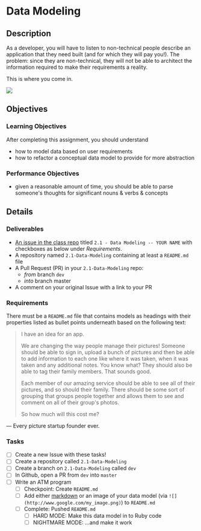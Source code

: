 # Data Modeling

## Description
As a developer, you will have to listen to non-technical people describe an application that they need built (and for which they will pay you!). The problem: since they are non-technical, they will not be able to architect the information required to make their requirements a reality.

This is where you come in.

![](http://38.media.tumblr.com/tumblr_m61uyec7p31rqfhi2o1_500.gif)

## Objectives

### Learning Objectives
After completing this assignment, you should understand
* how to model data based on user requirements
* how to refactor a conceptual data model to provide for more abstraction

### Performance Objectives
* given a reasonable amount of time, you should be able to parse someone's thoughts for significant nouns & verbs & concepts

## Details

### Deliverables
* [An issue in the class repo](https://github.com/tiy-chs-ruby/assignments-june-2015) titled `2.1 - Data Modeling -- YOUR NAME` with checkboxes as below under _Requirements_.
* A repository named `2.1-Data-Modeling` containing at least a `README.md` file
* A Pull Request (PR) in your `2.1-Data-Modeling` repo:
  * _from_ branch `dev`
  * _into_ branch master
* A comment on your original Issue with a link to your PR

### Requirements
There must be a `README.md` file that contains models as headings with their properties listed as bullet points underneath based on the following text:

> I have an idea for an app.
>
> We are changing the way people manage their pictures! Someone should be able to sign in, upload a bunch of pictures and then be able to add information to each one like where it was taken, when it was taken and any additional notes. You know what? They should also be able to tag their family members. That sounds good.
>
> Each member of our amazing service should be able to see all of their pictures, and so should their family. There should be some sort of grouping that groups people together and allows them to see and comment on all of their group's photos.
>
> So how much will this cost me?

&mdash; Every picture startup founder ever.


### Tasks
- [ ] Create a new Issue with these tasks!
- [ ] Create a repository called `2.1-Data-Modeling`
- [ ] Create a branch on `2.1-Data-Modeling` called `dev`
- [ ] In Github, open a PR from `dev` into `master`
- [ ] Write an ATM program
  - [ ] Checkpoint: Create `README.md`
  - [ ] Add either [markdown](https://help.github.com/articles/markdown-basics/) or an image of your data model (via `![](http://www.google.com/my_image.png)`) to `README.md`
  - [ ] Complete: Pushed `README.md`
    - [ ] HARD MODE: Make this data model in to Ruby code
    - [ ] NIGHTMARE MODE: ...and make it work
